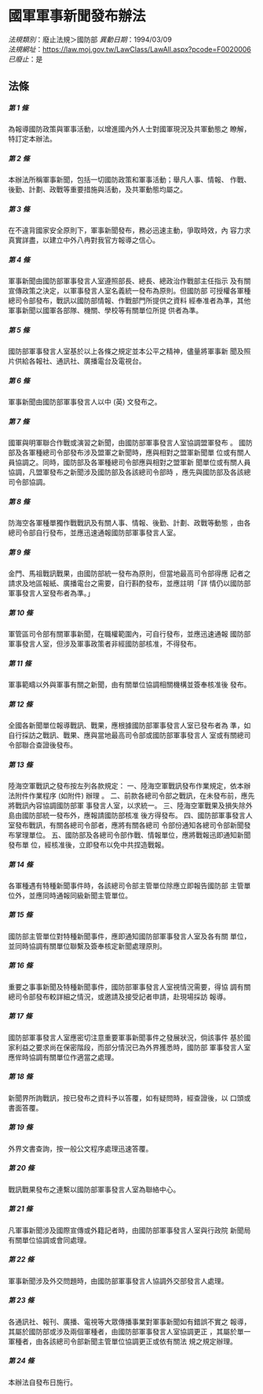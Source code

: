 # 國軍軍事新聞發布辦法

*法規類別*：廢止法規＞國防部
*異動日期*：1994/03/09  
*法規網址*：https://law.moj.gov.tw/LawClass/LawAll.aspx?pcode=F0020006
*已廢止*：是


## 法條
##### 第 1 條
為報導國防政策與軍事活動，以增進國內外人士對國軍現況及共軍動態之
瞭解，特訂定本辦法。

##### 第 2 條
本辦法所稱軍事新聞，包括一切國防政策和軍事活動；舉凡人事、情報、
作戰、後勤、計劃、政戰等重要措施與活動，及共軍動態均屬之。

##### 第 3 條
在不違背國家安全原則下，軍事新聞發布，務必迅速主動，爭取時效，內
容力求真實詳盡，以建立中外八冉對我官方報導之信心。

##### 第 4 條
軍事新聞由國防部軍事發言人室遵照部長、總長、總政治作戰部主任指示
及有關宣傳政策之決定，以軍事發言人室名義統一發布為原則。但國防部
可授權各軍種總司令部發布，戰訊以國防部情報、作戰部門所提供之資料
經奉准者為準，其他軍事新聞以國軍各部隊、機關、學校等有關單位所提
供者為準。

##### 第 5 條
國防部軍事發言人室基於以上各條之規定並本公平之精神，儘量將軍事新
聞及照片供給各報社、通訊社、廣播電台及電視台。

##### 第 6 條
軍事新聞由國防部軍事發言人以中 (英) 文發布之。

##### 第 7 條
國軍與明軍聯合作戰或演習之新聞，由國防部軍事發言人室協調盟軍發布
。
國防部及各軍種總司令部發布涉及盟軍之新聞時，應與相對之盟軍新聞單
位或有關人員協調之。同時，國防部及各軍種總司令部應與相對之盟軍新
聞單位或有關人員協調，凡盟軍發布之新聞涉及國防部及各該總司令部時
，應先與國防部及各該總司令部協調。

##### 第 8 條
防海空各軍種單獨作戰戰訊及有關人事、情報、後勤、計劃、政戰等動態
，由各總司令部自行發布，並應迅速通報國防部軍事發言人室。

##### 第 9 條
金門、馬祖戰訊戰果，由國防部統一發布為原則，但當地最高司令部得應
記者之請求及地區報紙、廣播電台之需要，自行斟酌發布，並應註明「詳
情仍以國防部軍事發言人室發布者為準。」

##### 第 10 條
軍管區司令部有關軍事新聞，在職權範圍內，可自行發布，並應迅速通報
國防部軍事發言人室，但涉及軍事政策者非經國防部核准，不得發布。

##### 第 11 條
軍事範疇以外與軍事有關之新聞，由有關單位協調相關機構並簽奉核准後
發布。

##### 第 12 條
全國各新聞單位報導戰訊、戰果，應根據國防部軍事發言人室已發布者為
準，如自行採訪之戰訊、戰果、應與當地最高司令部或國防部軍事發言人
室或有關總司令部聯合查證後發布。

##### 第 13 條
陸海空軍戰訊之發布按左列各款規定：
一、陸海空軍戰訊發布作業規定，依本辦法附件作業程序 (如附件) 辦理
    。
二、前款各總司令部之戰訊，在未發布前，應先將戰訊內容協調國防部軍
    事發言人室，以求統一。
三、陸海空軍戰果及損失除外島由國防部統一發布外，應報請國防部核准
    後方得發布。
四、國防部軍事發言人室發布戰訊，有關各總司令部者，應將有關各總司
    令部份通知各總司令部新聞發布掌理單位。
五、國防部及各總司令部作戰、情報單位，應將戰報迅即通知新聞發布單
    位，經核准後，立即發布以免中共捏造戰報。


##### 第 14 條
各軍種遇有特種新聞事件時，各該總司令部主管單位除應立即報告國防部
主管單位外，並應同時通報同級新聞主管單位。

##### 第 15 條
國防部主管單位對特種新聞事件，應即通知國防部軍事發言人室及各有關
單位，並同時協調有關單位聯繫及簽奉核定新聞處理原則。

##### 第 16 條
重要之事事新聞及特種新聞事件，國防部軍事發言人室視情況需要，得協
調有關總司令部發布較詳細之情況，或邀請及接受記者申請，赴現場採訪
報導。

##### 第 17 條
國防部軍事發言人室應密切注意重要軍事新聞事件之發展狀況，倘該事件
基於國家利益之要求尚在保密階段，而部分情況已為外界獲悉時，國防部
軍事發言人室應侔時協調有關單位作適當之處理。

##### 第 18 條
新聞界所詢戰訊，按已發布之資料予以答覆，如有疑問時，經查證後，以
口頭或書面答覆。

##### 第 19 條
外界文書查詢，按一般公文程序處理迅速答覆。

##### 第 20 條
戰訊戰果發布之連繫以國防部軍事發言人室為聯絡中心。

##### 第 21 條
凡軍事新聞涉及國際宣傳或外籍記者時，由國防部軍事發言人室與行政院
新聞局有關單位協調或會同處理。

##### 第 22 條
軍事新聞涉及外交問題時，由國防部軍事發言人協調外交部發言人處理。

##### 第 23 條
各通訊社、報刊、廣播、電視等大眾傳播事業對軍事新聞如有錯誤不實之
報導，其屬於國防部或涉及兩個軍種者，由國防部軍事發言人室協調更正
，其屬於單一軍種者，由各該總司令部新聞主管單位協調更正或依有關法
規之規定辦理。

##### 第 24 條
本辦法自發布日施行。


